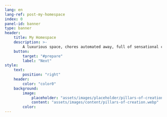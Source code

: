 ```yaml
---
lang: en
lang-ref: post-my-homespace
index: 0
panel-id: banner
type: banner
header:
    title: My Homespace
    description: >-
        A luxurious space, chores automated away, full of sensational cyberscape, equiped like the Mossad.
    button:
        target: "#prepare"
        label: "Next"
style:
    text:
        position: "right"
    header:
        color: "color0"
    background:
        image:
            placeholder: "assets/images/placeholder/pillars-of-creation.webp"
            content: "assets/images/content/pillars-of-creation.webp"
        color:
---
```

